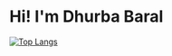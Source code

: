 # Hi! I'm Dhurba Baral
[![Top Langs](https://github-readme-stats.vercel.app/api/top-langs/?username=dhurba-baral)](https://github.com/dhurba-baral/github-readme-stats&theme=dark)

<!--
**dhurba-baral/dhurba-baral** is a ✨ _special_ ✨ repository because its `README.md` (this file) appears on your GitHub profile.

Here are some ideas to get you started:

- 🔭 I’m currently working on ...
- 🌱 I’m currently learning ...
- 👯 I’m looking to collaborate on ...
- 🤔 I’m looking for help with ...
- 💬 Ask me about ...
- 📫 How to reach me: ...
- 😄 Pronouns: ...
- ⚡ Fun fact: ...
-->
